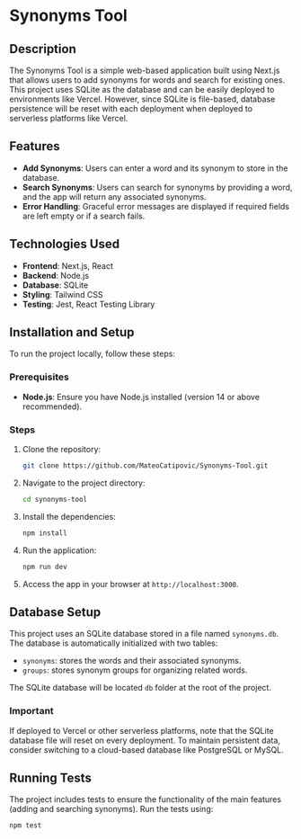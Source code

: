 # Synonyms Tool

## Description
The Synonyms Tool is a simple web-based application built using Next.js that allows users to add synonyms for words and search for existing ones. This project uses SQLite as the database and can be easily deployed to environments like Vercel. However, since SQLite is file-based, database persistence will be reset with each deployment when deployed to serverless platforms like Vercel.

## Features
- **Add Synonyms**: Users can enter a word and its synonym to store in the database.
- **Search Synonyms**: Users can search for synonyms by providing a word, and the app will return any associated synonyms.
- **Error Handling**: Graceful error messages are displayed if required fields are left empty or if a search fails.

## Technologies Used
- **Frontend**: Next.js, React
- **Backend**: Node.js
- **Database**: SQLite
- **Styling**: Tailwind CSS
- **Testing**: Jest, React Testing Library

## Installation and Setup
To run the project locally, follow these steps:

### Prerequisites
- **Node.js**: Ensure you have Node.js installed (version 14 or above recommended).

### Steps
1. Clone the repository:
    ```bash
    git clone https://github.com/MateoCatipovic/Synonyms-Tool.git
    ```
   
2. Navigate to the project directory:
    ```bash
    cd synonyms-tool
    ```

3. Install the dependencies:
    ```bash
    npm install
    ```

4. Run the application:
    ```bash
    npm run dev
    ```

5. Access the app in your browser at `http://localhost:3000`.

## Database Setup
This project uses an SQLite database stored in a file named `synonyms.db`. The database is automatically initialized with two tables: 
- `synonyms`: stores the words and their associated synonyms.
- `groups`: stores synonym groups for organizing related words.

The SQLite database will be located `db` folder at the root of the project.

### Important
If deployed to Vercel or other serverless platforms, note that the SQLite database file will reset on every deployment. To maintain persistent data, consider switching to a cloud-based database like PostgreSQL or MySQL.

## Running Tests
The project includes tests to ensure the functionality of the main features (adding and searching synonyms). Run the tests using:
```bash
npm test
